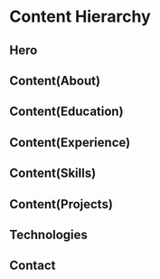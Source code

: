 # Content Hierarchy

## Hero

## Content(About)
## Content(Education)
## Content(Experience)
## Content(Skills)
## Content(Projects)

## Technologies
## Contact
